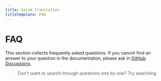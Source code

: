 ```yaml
---
title: Salad Translation
titleTemplate: FAQ
---
```


# FAQ

This section collects frequently asked questions. If you cannot find an answer to your question in the documentation, please ask in [GitHub Discussions](https://github.com/allentown521/saladict/discussions).

> Don't want to search through questions one by one? Try searching
